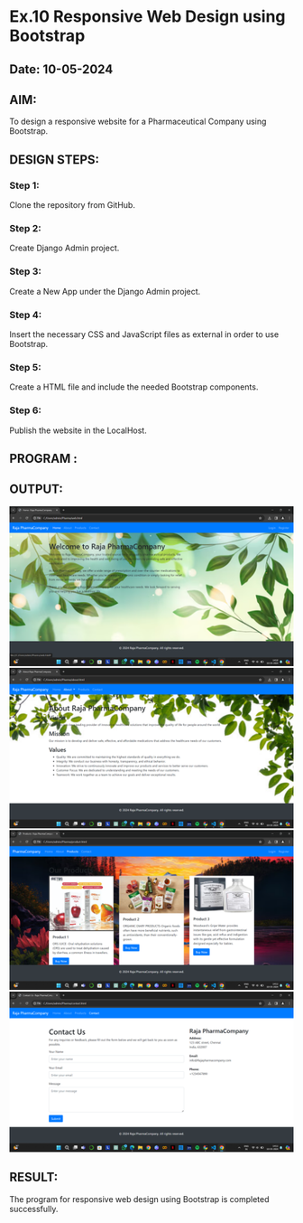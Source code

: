 # Ex.10 Responsive Web Design using Bootstrap
## Date: 10-05-2024

## AIM:
To design a responsive website for a Pharmaceutical Company using Bootstrap.


## DESIGN STEPS:

### Step 1:
Clone the repository from GitHub.

### Step 2:
Create Django Admin project.

### Step 3:
Create a New App under the Django Admin project.

### Step 4:
Insert the necessary CSS and JavaScript files as external in order to use Bootstrap.

### Step 5:
Create a HTML file and include the needed Bootstrap components.

### Step 6:
Publish the website in the LocalHost.

## PROGRAM :


## OUTPUT:
![alt text](<Screenshot 2024-05-10 141053.png>)
![alt text](<Screenshot 2024-05-10 141103.png>)
![alt text](<Screenshot 2024-05-10 141113.png>)
![alt text](<Screenshot 2024-05-10 141124.png>)

## RESULT:
The program for responsive web design using Bootstrap is completed successfully.
